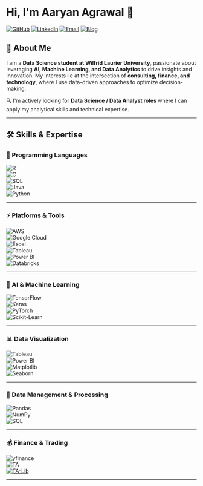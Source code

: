 # Hi, I'm Aaryan Agrawal 👋  

[![GitHub](https://img.shields.io/badge/GitHub-Aaryan--Agr-181717?style=flat&logo=github)](https://github.com/Aaryan-Agr?tab=repositories)
[![LinkedIn](https://img.shields.io/badge/LinkedIn-Aaryan%20Agrawal-0A66C2?style=flat&logo=linkedin&logoColor=white)](https://www.linkedin.com/in/aaryan-agrawal01)
[![Email](https://img.shields.io/badge/Email-aaryan.agr1610%40gmail.com-D14836?style=flat&logo=gmail&logoColor=white)](mailto:aaryan.agr1610@gmail.com)
[![Blog](https://img.shields.io/badge/Blog-Coming%20Soon-blue?style=flat&logo=code)](#)

## 🚀 About Me  
I am a **Data Science student at Wilfrid Laurier University**, passionate about leveraging **AI, Machine Learning, and Data Analytics** to drive insights and innovation. My interests lie at the intersection of **consulting, finance, and technology**, where I use data-driven approaches to optimize decision-making.  

🔍 I'm actively looking for **Data Science / Data Analyst roles** where I can apply my analytical skills and technical expertise.  

---

## 🛠️ Skills & Expertise  

### 🚀 Programming Languages  
![R](https://img.shields.io/badge/R-276DC3?style=flat&logo=r&logoColor=white)  
![C](https://img.shields.io/badge/C-00599C?style=flat&logo=c&logoColor=white)  
![SQL](https://img.shields.io/badge/SQL-4479A1?style=flat&logo=sqlite&logoColor=white)  
![Java](https://img.shields.io/badge/Java-007396?style=flat&logo=openjdk&logoColor=white)  
![Python](https://img.shields.io/badge/Python-3776AB?style=flat&logo=python&logoColor=white)  

---

### ⚡ Platforms & Tools  
![AWS](https://img.shields.io/badge/AWS-232F3E?style=flat&logo=amazon-aws&logoColor=white)  
![Google Cloud](https://img.shields.io/badge/Google%20Cloud-4285F4?style=flat&logo=google-cloud&logoColor=white)  
![Excel](https://img.shields.io/badge/Excel-217346?style=flat&logo=microsoft-excel&logoColor=white)  
![Tableau](https://img.shields.io/badge/Tableau-E97627?style=flat&logo=tableau&logoColor=white)  
![Power BI](https://img.shields.io/badge/Power%20BI-F2C811?style=flat&logo=power-bi&logoColor=black)  
![Databricks](https://img.shields.io/badge/Databricks-FF3621?style=flat&logo=databricks&logoColor=white)  

---

### 🤖 AI & Machine Learning  
![TensorFlow](https://img.shields.io/badge/TensorFlow-FF6F00?style=flat&logo=tensorflow&logoColor=white)  
![Keras](https://img.shields.io/badge/Keras-D00000?style=flat&logo=keras&logoColor=white)  
![PyTorch](https://img.shields.io/badge/PyTorch-EE4C2C?style=flat&logo=pytorch&logoColor=white)  
![Scikit-Learn](https://img.shields.io/badge/Scikit--Learn-F7931E?style=flat&logo=scikit-learn&logoColor=white)  

---

### 📊 Data Visualization  
![Tableau](https://img.shields.io/badge/Tableau-E97627?style=flat&logo=tableau&logoColor=white)  
![Power BI](https://img.shields.io/badge/Power%20BI-F2C811?style=flat&logo=power-bi&logoColor=black)  
![Matplotlib](https://img.shields.io/badge/Matplotlib-008080?style=flat&logo=python&logoColor=white)  
![Seaborn](https://img.shields.io/badge/Seaborn-3776AB?style=flat&logo=python&logoColor=white)  

---

### 📂 Data Management & Processing  
![Pandas](https://img.shields.io/badge/Pandas-150458?style=flat&logo=pandas&logoColor=white)  
![NumPy](https://img.shields.io/badge/NumPy-013243?style=flat&logo=numpy&logoColor=white)  
![SQL](https://img.shields.io/badge/SQL-4479A1?style=flat&logo=sqlite&logoColor=white)  

---

### 💰 Finance & Trading  
![yfinance](https://img.shields.io/badge/yFinance-009688?style=flat&logo=python&logoColor=white)  
![TA](https://img.shields.io/badge/TA-Library-3366CC?style=flat&logo=python&logoColor=white)  
[![TA-Lib](https://img.shields.io/badge/TA--Lib-FFB000?style=flat&logo=tradingview&logoColor=white)](https://github.com/mrjbq7/ta-lib)  


 

---
